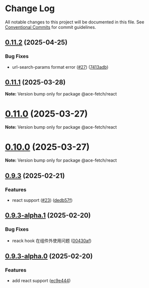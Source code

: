 # Change Log

All notable changes to this project will be documented in this file.
See [Conventional Commits](https://conventionalcommits.org) for commit guidelines.

## [0.11.2](https://github.com/aceHubert/ace-fetch/compare/v0.11.1...v0.11.2) (2025-04-25)

### Bug Fixes

- url-search-params format error ([#27](https://github.com/aceHubert/ace-fetch/issues/27)) ([7413adb](https://github.com/aceHubert/ace-fetch/commit/7413adb9b4d9b655d2d10fb8b0cc644266205122))

## [0.11.1](https://github.com/aceHubert/ace-fetch/compare/v0.11.0...v0.11.1) (2025-03-28)

**Note:** Version bump only for package @ace-fetch/react

# [0.11.0](https://github.com/aceHubert/ace-fetch/compare/v0.10.0...v0.11.0) (2025-03-27)

**Note:** Version bump only for package @ace-fetch/react

# [0.10.0](https://github.com/aceHubert/ace-fetch/compare/v0.9.3...v0.10.0) (2025-03-27)

**Note:** Version bump only for package @ace-fetch/react

## [0.9.3](https://github.com/aceHubert/ace-fetch/compare/v0.9.2...v0.9.3) (2025-02-21)

### Features

- react support ([#23](https://github.com/aceHubert/ace-fetch/issues/23)) ([dedb57f](https://github.com/aceHubert/ace-fetch/commit/dedb57f1f4d714b4d8453db85629b64a5ae67bf7))

## [0.9.3-alpha.1](https://github.com/aceHubert/ace-fetch/compare/v0.9.3-alpha.0...v0.9.3-alpha.1) (2025-02-20)

### Bug Fixes

- reack hook 在组件外使用问题 ([00430af](https://github.com/aceHubert/ace-fetch/commit/00430af98440c2c1d08cdbd0da72e749330e6e49))

## [0.9.3-alpha.0](https://github.com/aceHubert/ace-fetch/compare/v0.9.2...v0.9.3-alpha.0) (2025-02-20)

### Features

- add react support ([ec9e444](https://github.com/aceHubert/ace-fetch/commit/ec9e444cd863038517271dfc62b5e964beb03d64))
